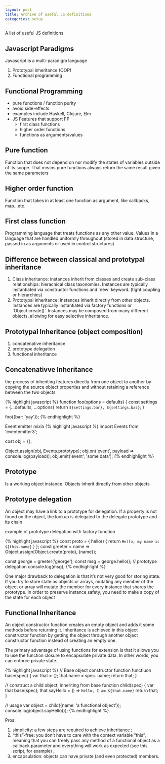```yaml
---
layout: post
title: Archive of useful JS definitions
categories: setup
---
```

A list of useful JS definitions
<!--more-->

## Javascript Paradigms
Javascript is a multi-paradigm language
  1. Prototypal inheritance (OOP)
  2. Functional programming 
  
## Functional Programming 
  * pure functions / function purity
  * avoid side-effects
  * examples include Haskell, Clojure, Elm
  * JS Features that support FP
    * first class functions
    * higher order functions
    * functions as arguments/values
    
## Pure function
Function that does not depend on nor modify the states of variables outside of its scope. That means pure functions always return the same result given the same parameters

## Higher order function
Function that takes in at least one function as argument, like callbacks, map...etc.

## First class function
Programming language that treats functions as any other value. Values in a language that are handled uniformly throughout (stored in data structure, passed in as arguments or used in control structures)

## Difference between classical and prototypal inheritance
  1. Class inheritance: instances inherit from classes and create sub-class relationships: hierachical class taxonomies. Instances are typically instantiated via constructor functions and 'new' keyword. (tight coupling or hierarchies) 
  2. Prototypal inheritance: instances inherit directly from other objects. Instances are typically instantiated via factory functions or 'Object.create()'. Instances may be composed from many different objects, allowing for easy selective inheritance.
  
## Prototypal Inheritance (object composition) 
  1. concatenative inheritance
  2. prototype delegation
  3. functional inheritance
  
## Concatenativve Inheritance
the process of inheriting features directly from one object to another by copying the source object properties and without retaining a reference between the two objects

{% highlight javascript %}
function foo(options = defaults) {
  const settings = {...defaults, ...options}
  return `${settings.bar}, ${settings.baz}`;
}

foo({bar: 'yay'});
{% endhighlight %}

Event emitter mixin
{% highlight javascript %}
import Events from 'eventemitter3';

cost obj = {};

Object.assign(obj, Events.prototype);
obj.on('event', payload => console.log(payload));
obj.emit('event', 'some data');
{% endhighlight %}

## Prototype
Is a working object instance. Objects inherit directly from other objects

## Prototype delegation
An object may have a link to a prototype for delegation. If a property is not found on the object, the lookup is delegated to the delegate prototype and its chain

example of prototype delegation with factory function

{% highlight javascript %}
const proto = {
  hello() {
    return `Hello, my name is ${this.name}`
  }
};
const greeter = name => Object.assign(Object.create(proto), {name});

const george = greeter('george');
const msg = george.hello(); // prototype delegation
console.log(msg);
{% endhighlight %}

One major drawback to delegation is that it’s not very good for storing state. If you try to store state as objects or arrays, mutating any member of the object or array will mutate the member for every instance that shares the prototype. In order to preserve instance safety, you need to make a copy of the state for each object

## Functional Inheritance
An object constructor function creates an empty object and adds it some methods before returning it. Inheritance is achieved in this object constructor function by getting the object through another object constructor function instead of creating an empty one.

The primary advantage of using functions for extension is that it allows you to use the function closure to encapsulate private data. In other words, you can enforce private state.

{% highlight javascript %}
// Base object constructor function
functiuon base(spec) {
  var that = {};
  that.name = spec. name;
  return that;
}

// construct a child object, inheriting from base
function child(spec) {
  var that base(spec);
  that.sayHello = () => `Hello, I am ${that.name}`
  return that;
}

// usage
var object = child({name: 'a functional object'});
console.log(object.sayHello());
{% endhighlight %}

Pros: 
  1. simplicity: a few steps are required to achieve inheritance ;
  2. “this”-free: you don’t have to care with the context variable “this”, meaning that you can freely pass any method of a   functional object as a callback parameter and everything will work as expected (see this script, for example) ;
  3. encapsulation: objects can have private (and even protected) members.
